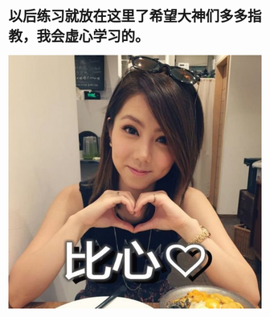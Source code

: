 <html>
  <body>
    <h1>以后练习就放在这里了希望大神们多多指教，我会虚心学习的。</h1>
    <img src="img/BX.jpg">
  </body>
</html>

